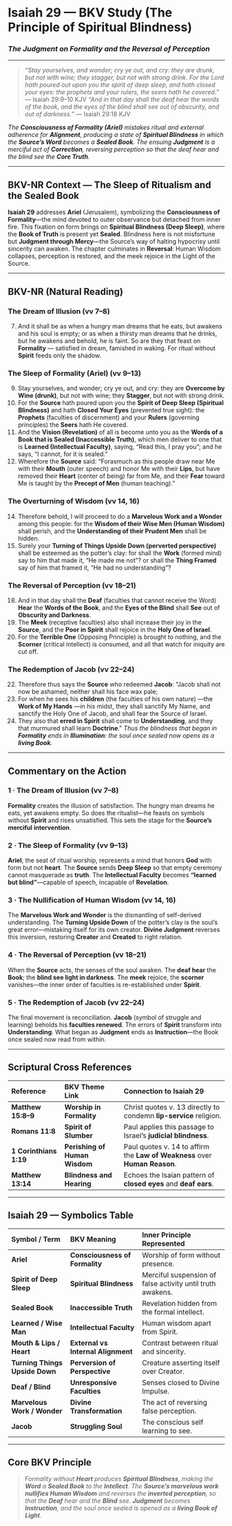 # Isaiah 29 — BKV Study (The Principle of Spiritual Blindness)
### *The Judgment on Formality and the Reversal of Perception*

---

> _“Stay yourselves, and wonder; cry ye out, and cry: they are drunk, but not with wine; they stagger, but not with strong drink. For the Lord hath poured out upon you the spirit of deep sleep, and hath closed your eyes: the prophets and your rulers, the seers hath he covered.”_ — Isaiah 29:9–10 KJV
> _“And in that day shall the deaf hear the words of the book, and the eyes of the blind shall see out of obscurity, and out of darkness.”_ — Isaiah 29:18 KJV

*The **Consciousness of Formality (Ariel)** mistakes ritual and external adherence for **Alignment**, producing a state of **Spiritual Blindness** in which the **Source’s Word** becomes a **Sealed Book**. The ensuing **Judgment** is a merciful act of **Correction**, reversing perception so that the deaf hear and the blind see the **Core Truth**.*

---

## BKV-NR Context — The Sleep of Ritualism and the Sealed Book

**Isaiah 29** addresses **Ariel** (Jerusalem), symbolizing the **Consciousness of Formality**—the mind devoted to outer observance but detached from inner fire. This fixation on form brings on **Spiritual Blindness (Deep Sleep)**, where the **Book of Truth** is present yet **Sealed**. Blindness here is not misfortune but **Judgment through Mercy**—the Source’s way of halting hypocrisy until sincerity can awaken. The chapter culminates in **Reversal**: Human Wisdom collapses, perception is restored, and the meek rejoice in the Light of the Source.

---

## BKV-NR (Natural Reading)

### **The Dream of Illusion (vv 7–8)**
7. And it shall be as when a hungry man dreams that he eats, but awakens and his soul is empty; or as when a thirsty man dreams that he drinks, but he awakens and behold, he is faint. So are they that feast on **Formality** — satisfied in dream, famished in waking. For ritual without **Spirit** feeds only the shadow.

### **The Sleep of Formality (Ariel) (vv 9–13)**
9. Stay yourselves, and wonder; cry ye out, and cry: they are **Overcome by Wine (drunk)**, but not with wine; they **Stagger**, but not with strong drink.
10. For the **Source** hath poured upon you the **Spirit of Deep Sleep (Spiritual Blindness)** and hath **Closed Your Eyes** (prevented true sight): the **Prophets** (faculties of discernment) and your **Rulers** (governing principles) the **Seers** hath He covered.
11. And the **Vision (Revelation)** of all is become unto you as the **Words of a Book that is Sealed (Inaccessible Truth)**, which men deliver to one that is **Learned (Intellectual Faculty)**, saying, “Read this, I pray you”; and he says, “I cannot, for it is sealed.”
13. Wherefore the **Source** said: “Forasmuch as this people draw near Me with their **Mouth** (outer speech) and honor Me with their **Lips**, but have removed their **Heart** (center of being) far from Me, and their **Fear** toward Me is taught by the **Precept of Men** (human teaching).”

### **The Overturning of Wisdom (vv 14, 16)**
14. Therefore behold, I will proceed to do a **Marvelous Work and a Wonder** among this people: for the **Wisdom of their Wise Men (Human Wisdom)** shall perish, and the **Understanding of their Prudent Men** shall be hidden.
16. Surely your **Turning of Things Upside Down (perverted perspective)** shall be esteemed as the potter’s clay: for shall the **Work** (formed mind) say to him that made it, “He made me not”? or shall the **Thing Framed** say of him that framed it, “He had no understanding”?

### **The Reversal of Perception (vv 18–21)**
18. And in that day shall the **Deaf** (faculties that cannot receive the Word) **Hear** the **Words of the Book**, and the **Eyes of the Blind** shall **See** out of **Obscurity and Darkness**.
19. The **Meek** (receptive faculties) also shall increase their joy in the **Source**, and the **Poor in Spirit** shall rejoice in the **Holy One of Israel**.
20. For the **Terrible One** (Opposing Principle) is brought to nothing, and the **Scorner** (critical intellect) is consumed, and all that watch for iniquity are cut off.

### **The Redemption of Jacob (vv 22–24)**
22. Therefore thus says the **Source** who redeemed **Jacob**: “Jacob shall not now be ashamed, neither shall his face wax pale;
23. For when he sees his **children** (the faculties of his own nature) —the **Work of My Hands** —in his midst, they shall sanctify My Name, and sanctify the Holy One of Jacob, and shall fear the Source of Israel.
24. They also that **erred in Spirit** shall come to **Understanding**, and they that murmured shall learn **Doctrine**.”
*Thus the blindness that began in **Formality** ends in **Illumination**: the soul once sealed now opens as a **living Book**.*

---

## **Commentary on the Action**

### **1 · The Dream of Illusion (vv 7–8)**
**Formality** creates the illusion of satisfaction. The hungry man dreams he eats, yet awakens empty. So does the ritualist—he feasts on symbols without **Spirit** and rises unsatisfied. This sets the stage for the **Source’s merciful intervention**.

### **2 · The Sleep of Formality (vv 9–13)**
**Ariel**, the seat of ritual worship, represents a mind that honors **God** with form but not **heart**. The **Source** sends **Deep Sleep** so that empty ceremony cannot masquerade as **truth**. The **Intellectual Faculty** becomes **“learned but blind”**—capable of speech, incapable of **Revelation**.

### **3 · The Nullification of Human Wisdom (vv 14, 16)**
The **Marvelous Work and Wonder** is the dismantling of self-derived understanding. The **Turning Upside Down** of the potter’s clay is the soul’s great error—mistaking itself for its own creator. **Divine Judgment** reverses this inversion, restoring **Creator** and **Created** to right relation.

### **4 · The Reversal of Perception (vv 18–21)**
When the **Source** acts, the senses of the soul awaken. The **deaf hear** the **Book**; the **blind see light in darkness**. The **meek** rejoice, the **scorner** vanishes—the inner order of faculties is re-established under **Spirit**.

### **5 · The Redemption of Jacob (vv 22–24)**
The final movement is reconciliation. **Jacob** (symbol of struggle and learning) beholds his **faculties renewed**. The errors of **Spirit** transform into **Understanding**. What began as **Judgment** ends as **Instruction**—the Book once sealed now read from within.

---

## **Scriptural Cross References**

| Reference | BKV Theme Link | Connection to Isaiah 29 |
| :--- | :--- | :--- |
| **Matthew 15:8–9** | **Worship in Formality** | Christ quotes v. 13 directly to condemn **lip-service** religion. |
| **Romans 11:8** | **Spirit of Slumber** | Paul applies this passage to Israel’s **judicial blindness**. |
| **1 Corinthians 1:19** | **Perishing of Human Wisdom** | Paul quotes v. 14 to affirm the **Law of Weakness** over **Human Reason**. |
| **Matthew 13:14** | **Blindness and Hearing** | Echoes the Isaian pattern of **closed eyes** and **deaf ears**. |

---

## **Isaiah 29 — Symbolics Table**

| **Symbol / Term** | **BKV Meaning** | **Inner Principle Represented** |
| :--- | :--- | :--- |
| **Ariel** | **Consciousness of Formality** | Worship of form without presence. |
| **Spirit of Deep Sleep** | **Spiritual Blindness** | Merciful suspension of false activity until truth awakens. |
| **Sealed Book** | **Inaccessible Truth** | Revelation hidden from the formal intellect. |
| **Learned / Wise Man** | **Intellectual Faculty** | Human wisdom apart from Spirit. |
| **Mouth & Lips / Heart** | **External vs Internal Alignment** | Contrast between ritual and sincerity. |
| **Turning Things Upside Down**| **Perversion of Perspective** | Creature asserting itself over Creator. |
| **Deaf / Blind** | **Unresponsive Faculties** | Senses closed to Divine Impulse. |
| **Marvelous Work / Wonder** | **Divine Transformation** | The act of reversing false perception. |
| **Jacob** | **Struggling Soul** | The conscious self learning to see. |

---

## **Core BKV Principle**

> *Formality without **Heart** produces **Spiritual Blindness**, making the **Word** a **Sealed Book** to the **Intellect**. The **Source’s marvelous work** **nullifies Human Wisdom** and reverses the **inverted perception**, so that the **Deaf** hear and the **Blind** see. **Judgment** becomes **Instruction**, and the soul once sealed is opened as a **living Book of Light**.*





